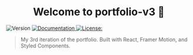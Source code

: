 <h1 align="center">Welcome to portfolio-v3 👋</h1>
<p>
  <img alt="Version" src="https://img.shields.io/badge/version- -blue.svg?cacheSeconds=2592000" />
  <a href=" " target="_blank">
    <img alt="Documentation" src="https://img.shields.io/badge/documentation-yes-brightgreen.svg" />
  </a>
  <a href=" " target="_blank">
    <img alt="License:  " src="https://img.shields.io/badge/License- -yellow.svg" />
  </a>
</p>

> My 3rd iteration of the portfolio. Built with React, Framer Motion, and Styled Components.

